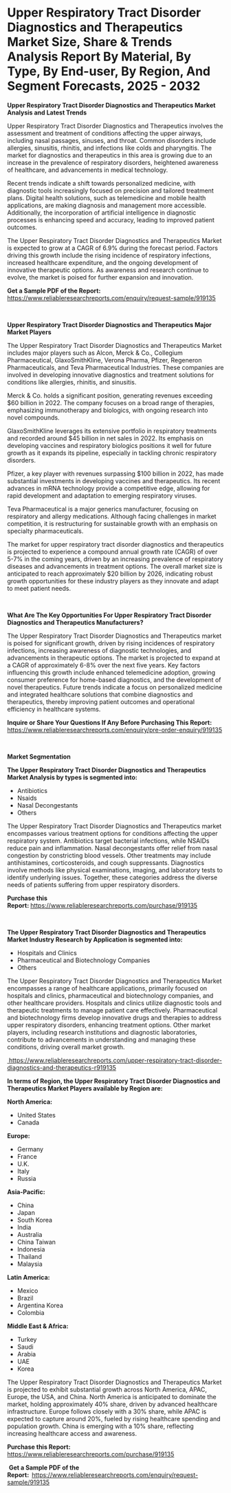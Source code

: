 <p><h1>Upper Respiratory Tract Disorder Diagnostics and Therapeutics Market Size, Share & Trends Analysis Report By Material, By Type, By End-user, By Region, And Segment Forecasts, 2025 - 2032</h1></p><p><strong>Upper Respiratory Tract Disorder Diagnostics and Therapeutics Market Analysis and Latest Trends</strong></p>
<p><p>Upper Respiratory Tract Disorder Diagnostics and Therapeutics involves the assessment and treatment of conditions affecting the upper airways, including nasal passages, sinuses, and throat. Common disorders include allergies, sinusitis, rhinitis, and infections like colds and pharyngitis. The market for diagnostics and therapeutics in this area is growing due to an increase in the prevalence of respiratory disorders, heightened awareness of healthcare, and advancements in medical technology.</p><p>Recent trends indicate a shift towards personalized medicine, with diagnostic tools increasingly focused on precision and tailored treatment plans. Digital health solutions, such as telemedicine and mobile health applications, are making diagnosis and management more accessible. Additionally, the incorporation of artificial intelligence in diagnostic processes is enhancing speed and accuracy, leading to improved patient outcomes. </p><p>The Upper Respiratory Tract Disorder Diagnostics and Therapeutics Market is expected to grow at a CAGR of 6.9% during the forecast period. Factors driving this growth include the rising incidence of respiratory infections, increased healthcare expenditure, and the ongoing development of innovative therapeutic options. As awareness and research continue to evolve, the market is poised for further expansion and innovation.</p></p>
<p><strong>Get a Sample PDF of the Report:&nbsp;</strong> <a href="https://www.reliableresearchreports.com/enquiry/request-sample/919135?utm_campaign=3307&utm_medium=2&utm_source=Github&utm_content=ia&utm_term=16042025&utm_id=upper-respiratory-tract-disorder-diagnostics-and-therapeutics">https://www.reliableresearchreports.com/enquiry/request-sample/919135</a></p>
<p>&nbsp;</p>
<p><strong>Upper Respiratory Tract Disorder Diagnostics and Therapeutics Major Market Players</strong></p>
<p><p>The Upper Respiratory Tract Disorder Diagnostics and Therapeutics Market includes major players such as Alcon, Merck & Co., Collegium Pharmaceutical, GlaxoSmithKline, Verona Pharma, Pfizer, Regeneron Pharmaceuticals, and Teva Pharmaceutical Industries. These companies are involved in developing innovative diagnostics and treatment solutions for conditions like allergies, rhinitis, and sinusitis.</p><p>Merck & Co. holds a significant position, generating revenues exceeding $60 billion in 2022. The company focuses on a broad range of therapies, emphasizing immunotherapy and biologics, with ongoing research into novel compounds.</p><p>GlaxoSmithKline leverages its extensive portfolio in respiratory treatments and recorded around $45 billion in net sales in 2022. Its emphasis on developing vaccines and respiratory biologics positions it well for future growth as it expands its pipeline, especially in tackling chronic respiratory disorders.</p><p>Pfizer, a key player with revenues surpassing $100 billion in 2022, has made substantial investments in developing vaccines and therapeutics. Its recent advances in mRNA technology provide a competitive edge, allowing for rapid development and adaptation to emerging respiratory viruses.</p><p>Teva Pharmaceutical is a major generics manufacturer, focusing on respiratory and allergy medications. Although facing challenges in market competition, it is restructuring for sustainable growth with an emphasis on specialty pharmaceuticals.</p><p>The market for upper respiratory tract disorder diagnostics and therapeutics is projected to experience a compound annual growth rate (CAGR) of over 5-7% in the coming years, driven by an increasing prevalence of respiratory diseases and advancements in treatment options. The overall market size is anticipated to reach approximately $20 billion by 2026, indicating robust growth opportunities for these industry players as they innovate and adapt to meet patient needs.</p></p>
<p>&nbsp;</p>
<p><strong>What Are The Key Opportunities For Upper Respiratory Tract Disorder Diagnostics and Therapeutics Manufacturers?</strong></p>
<p><p>The Upper Respiratory Tract Disorder Diagnostics and Therapeutics market is poised for significant growth, driven by rising incidences of respiratory infections, increasing awareness of diagnostic technologies, and advancements in therapeutic options. The market is projected to expand at a CAGR of approximately 6-8% over the next five years. Key factors influencing this growth include enhanced telemedicine adoption, growing consumer preference for home-based diagnostics, and the development of novel therapeutics. Future trends indicate a focus on personalized medicine and integrated healthcare solutions that combine diagnostics and therapeutics, thereby improving patient outcomes and operational efficiency in healthcare systems.</p></p>
<p><strong>Inquire or Share Your Questions If Any Before Purchasing This Report:</strong> <a href="https://www.reliableresearchreports.com/enquiry/pre-order-enquiry/919135?utm_campaign=3307&utm_medium=2&utm_source=Github&utm_content=ia&utm_term=16042025&utm_id=upper-respiratory-tract-disorder-diagnostics-and-therapeutics">https://www.reliableresearchreports.com/enquiry/pre-order-enquiry/919135</a></p>
<p>&nbsp;</p>
<p><strong>Market Segmentation</strong></p>
<p><strong>The Upper Respiratory Tract Disorder Diagnostics and Therapeutics Market Analysis by types is segmented into:</strong></p>
<p><ul><li>Antibiotics</li><li>Nsaids</li><li>Nasal Decongestants</li><li>Others</li></ul></p>
<p><p>The Upper Respiratory Tract Disorder Diagnostics and Therapeutics market encompasses various treatment options for conditions affecting the upper respiratory system. Antibiotics target bacterial infections, while NSAIDs reduce pain and inflammation. Nasal decongestants offer relief from nasal congestion by constricting blood vessels. Other treatments may include antihistamines, corticosteroids, and cough suppressants. Diagnostics involve methods like physical examinations, imaging, and laboratory tests to identify underlying issues. Together, these categories address the diverse needs of patients suffering from upper respiratory disorders.</p></p>
<p><strong>Purchase this Report:&nbsp;</strong><a href="https://www.reliableresearchreports.com/purchase/919135?utm_campaign=3307&utm_medium=2&utm_source=Github&utm_content=ia&utm_term=16042025&utm_id=upper-respiratory-tract-disorder-diagnostics-and-therapeutics">https://www.reliableresearchreports.com/purchase/919135</a></p>
<p>&nbsp;</p>
<p><strong>The Upper Respiratory Tract Disorder Diagnostics and Therapeutics Market Industry Research by Application is segmented into:</strong></p>
<p><ul><li>Hospitals and Clinics</li><li>Pharmaceutical and Biotechnology Companies</li><li>Others</li></ul></p>
<p><p>The Upper Respiratory Tract Disorder Diagnostics and Therapeutics Market encompasses a range of healthcare applications, primarily focused on hospitals and clinics, pharmaceutical and biotechnology companies, and other healthcare providers. Hospitals and clinics utilize diagnostic tools and therapeutic treatments to manage patient care effectively. Pharmaceutical and biotechnology firms develop innovative drugs and therapies to address upper respiratory disorders, enhancing treatment options. Other market players, including research institutions and diagnostic laboratories, contribute to advancements in understanding and managing these conditions, driving overall market growth.</p></p>
<p><a href="https://www.reliableresearchreports.com/upper-respiratory-tract-disorder-diagnostics-and-therapeutics-r919135?utm_campaign=3307&utm_medium=2&utm_source=Github&utm_content=ia&utm_term=16042025&utm_id=upper-respiratory-tract-disorder-diagnostics-and-therapeutics">&nbsp;https://www.reliableresearchreports.com/upper-respiratory-tract-disorder-diagnostics-and-therapeutics-r919135</a></p>
<p><strong>In terms of Region, the Upper Respiratory Tract Disorder Diagnostics and Therapeutics Market Players available by Region are:</strong></p>
<p>
    <p> <strong> North America: </strong>
        <ul>
            <li>United States</li>
            <li>Canada</li>
        </ul>
        </p> 
    <p> <strong> Europe: </strong>
        <ul>
            <li>Germany</li>
            <li>France</li>
            <li>U.K.</li>
            <li>Italy</li>
            <li>Russia</li>
        </ul>
        </p> 
    <p> <strong> Asia-Pacific: </strong>
        <ul>
            <li>China</li>
            <li>Japan</li>
            <li>South Korea</li>
            <li>India</li>
            <li>Australia</li>
            <li>China Taiwan</li>
            <li>Indonesia</li>
            <li>Thailand</li>
            <li>Malaysia</li>
        </ul>
        </p> 
    <p> <strong> Latin America: </strong>
        <ul>
            <li>Mexico</li>
            <li>Brazil</li>
            <li>Argentina Korea</li>
            <li>Colombia</li>
        </ul>
        </p> 
    <p> <strong> Middle East & Africa: </strong>
        <ul>
            <li>Turkey</li>
            <li>Saudi</li>
            <li>Arabia</li>
            <li>UAE</li>
            <li>Korea</li>
        </ul>
    </p>
    </p>
<p><p>The Upper Respiratory Tract Disorder Diagnostics and Therapeutics Market is projected to exhibit substantial growth across North America, APAC, Europe, the USA, and China. North America is anticipated to dominate the market, holding approximately 40% share, driven by advanced healthcare infrastructure. Europe follows closely with a 30% share, while APAC is expected to capture around 20%, fueled by rising healthcare spending and population growth. China is emerging with a 10% share, reflecting increasing healthcare access and awareness.</p></p>
<p><strong>Purchase this Report: </strong><a href="https://www.reliableresearchreports.com/purchase/919135?utm_campaign=3307&utm_medium=2&utm_source=Github&utm_content=ia&utm_term=16042025&utm_id=upper-respiratory-tract-disorder-diagnostics-and-therapeutics">https://www.reliableresearchreports.com/purchase/919135</a></p>
<p>&nbsp;<strong>Get a Sample PDF of the Report:&nbsp;&nbsp;</strong><a href="https://www.reliableresearchreports.com/enquiry/request-sample/919135?utm_campaign=3307&utm_medium=2&utm_source=Github&utm_content=ia&utm_term=16042025&utm_id=upper-respiratory-tract-disorder-diagnostics-and-therapeutics">https://www.reliableresearchreports.com/enquiry/request-sample/919135</a></p>
<p><strong></strong></p>
<p><p></p><p></p><p></p></p>